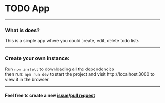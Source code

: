 # TODO App
---

### What is does?
This is a simple app where you could create, edit, delete todo lists

---

### Create your own instance:
Run `npm install` to downloading all the dependencies \
then run: `npm run dev` to start the project and visit http://localhost:3000 to view it in the browser

---

#### Feel free to create a new [issue](https://github.com/JagTheFriend/Create-Todo-Lists/issues/new)/[pull request](https://github.com/JagTheFriend/Create-Todo-Lists/pulls)
